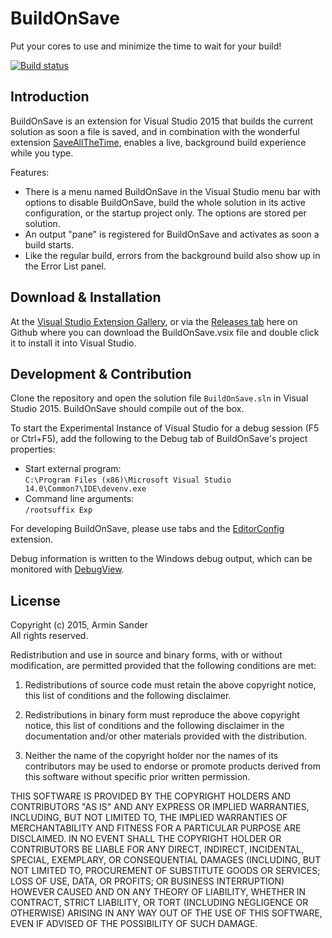 # BuildOnSave

Put your cores to use and minimize the time to wait for your build!

[![Build status](https://ci.appveyor.com/api/projects/status/4opfv6rmmw9mlums?svg=true)](https://ci.appveyor.com/project/pragmatrix/buildonsave)

## Introduction 

BuildOnSave is an extension for Visual Studio 2015 that builds the current solution as soon a file is saved, and in combination with the wonderful extension [SaveAllTheTime](https://visualstudiogallery.msdn.microsoft.com/ee676c7f-83e8-4ef8-87ab-22a95ae8f1d4), enables a live, background build experience while you type.

Features:

- There is a menu named BuildOnSave in the Visual Studio menu bar with options to disable BuildOnSave, build the whole solution in its active configuration, or the startup project only. The options are stored per solution.
- An output "pane" is registered for BuildOnSave and activates as soon a build starts. 
- Like the regular build, errors from the background build also show up in the Error List panel.

## Download & Installation

At the [Visual Studio Extension Gallery](https://visualstudiogallery.msdn.microsoft.com/2b31b977-ffc9-4066-83e8-c5596786acd0), or via the [Releases tab](https://github.com/pragmatrix/BuildOnSave/releases) here on Github where you can download the BuildOnSave.vsix file and double click it to install it into Visual Studio.

## Development & Contribution

Clone the repository and open the solution file `BuildOnSave.sln` in Visual Studio 2015. BuildOnSave should compile out of the box.

To start the Experimental Instance of Visual Studio for a debug session (F5 or Ctrl+F5), add the following to the Debug tab of BuildOnSave's project properties:

- Start external program:  
  `C:\Program Files (x86)\Microsoft Visual Studio 14.0\Common7\IDE\devenv.exe`
- Command line arguments:  
  `/rootsuffix Exp`

For developing BuildOnSave, please use tabs and the [EditorConfig](https://visualstudiogallery.msdn.microsoft.com/c8bccfe2-650c-4b42-bc5c-845e21f96328) extension.

Debug information is written to the Windows debug output, which can be monitored with [DebugView](https://technet.microsoft.com/en-us/sysinternals/debugview.aspx).

## License

Copyright (c) 2015, Armin Sander  
All rights reserved.

Redistribution and use in source and binary forms, with or without modification, are permitted provided that the following conditions are met:

1. Redistributions of source code must retain the above copyright notice, this list of conditions and the following disclaimer.

2. Redistributions in binary form must reproduce the above copyright notice, this list of conditions and the following disclaimer in the documentation and/or other materials provided with the distribution.

3. Neither the name of the copyright holder nor the names of its contributors may be used to endorse or promote products derived from this software without specific prior written permission.

THIS SOFTWARE IS PROVIDED BY THE COPYRIGHT HOLDERS AND CONTRIBUTORS "AS IS" AND ANY EXPRESS OR IMPLIED WARRANTIES, INCLUDING, BUT NOT LIMITED TO, THE IMPLIED WARRANTIES OF MERCHANTABILITY AND FITNESS FOR A PARTICULAR PURPOSE ARE DISCLAIMED. IN NO EVENT SHALL THE COPYRIGHT HOLDER OR CONTRIBUTORS BE LIABLE FOR ANY DIRECT, INDIRECT, INCIDENTAL, SPECIAL, EXEMPLARY, OR CONSEQUENTIAL DAMAGES (INCLUDING, BUT NOT LIMITED TO, PROCUREMENT OF SUBSTITUTE GOODS OR SERVICES; LOSS OF USE, DATA, OR PROFITS; OR BUSINESS INTERRUPTION) HOWEVER CAUSED AND ON ANY THEORY OF LIABILITY, WHETHER IN CONTRACT, STRICT LIABILITY, OR TORT (INCLUDING NEGLIGENCE OR OTHERWISE) ARISING IN ANY WAY OUT OF THE USE OF THIS SOFTWARE, EVEN IF ADVISED OF THE POSSIBILITY OF SUCH DAMAGE.
